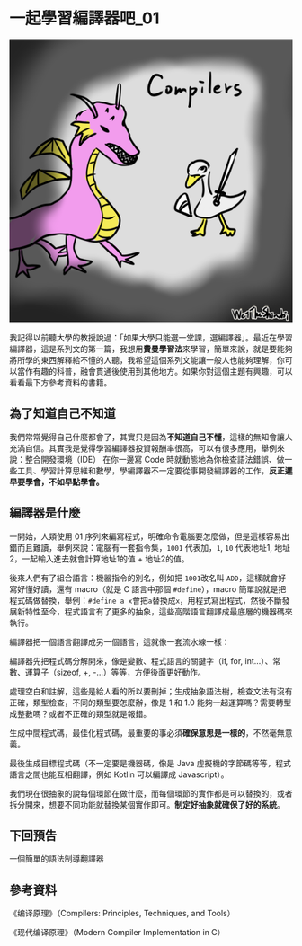 # 一起學習編譯器吧_01

<img src="../image/compilers01/01.png">

我記得以前聽大學的教授說過：「如果大學只能選一堂課，選編譯器」。最近在學習編譯器，這是系列文的第一篇，我想用**費曼學習法**來學習，簡單來說，就是要能夠將所學的東西解釋給不懂的人聽，我希望這個系列文能讓一般人也能夠理解，你可以當作有趣的科普，融會貫通後使用到其他地方。如果你對這個主題有興趣，可以看看最下方參考資料的書籍。

## 為了知道自己不知道

我們常常覺得自己什麼都會了，其實只是因為**不知道自己不懂**，這樣的無知會讓人充滿自信。其實我是覺得學習編譯器投資報酬率很高，可以有很多應用，舉例來說：整合開發環境（IDE） 在你一邊寫 Code 時就動態地為你檢查語法錯誤、做一些工具、學習計算思維和數學，學編譯器不一定要從事開發編譯器的工作，**反正遲早要學會，不如早點學會。**

## 編譯器是什麼

一開始，人類使用 01 序列來編寫程式，明確命令電腦要怎麼做，但是這樣容易出錯而且難讀，舉例來說：電腦有一套指令集，`1001` 代表加，`1`, `10` 代表地址1, 地址2，一起輸入進去就會計算地址1的值 + 地址2的值。

後來人們有了組合語言：機器指令的別名，例如把 `1001`改名叫 `ADD`，這樣就會好寫好懂好讀，還有 macro（就是 C 語言中那個 `#define`），macro 簡單說就是把程式碼做替換，舉例：`#define a x`會把`a`替換成`x`，用程式寫出程式，然後不斷發展新特性至今，程式語言有了更多的抽象，這些高階語言翻譯成最底層的機器碼來執行。

編譯器把一個語言翻譯成另一個語言，這就像一套流水線一樣：

編譯器先把程式碼分解開來，像是變數、程式語言的關鍵字（if, for, int...）、常數、運算子（sizeof, +, -...）等等，方便後面更好動作。

處理空白和註解，這些是給人看的所以要刪掉；生成抽象語法樹，檢查文法有沒有正確，類型檢查，不同的類型要怎麼辦，像是 1 和 1.0 能夠一起運算嗎？需要轉型成整數嗎？或者不正確的類型就是報錯。

生成中間程式碼，最佳化程式碼，最重要的事必須**確保意思是一樣的**，不然毫無意義。

最後生成目標程式碼（不一定要是機器碼，像是 Java 虛擬機的字節碼等等，程式語言之間也能互相翻譯，例如 Kotlin 可以編譯成 Javascript）。

我們現在很抽象的說每個環節在做什麼，而每個環節的實作都是可以替換的，或者拆分開來，想要不同功能就替換某個實作即可。**制定好抽象就確保了好的系統**。

## 下回預告

一個簡單的語法制導翻譯器

## 參考資料

《编译原理》（Compilers: Principles, Techniques, and Tools）

《现代编译原理》（Modern Compiler Implementation in C）


